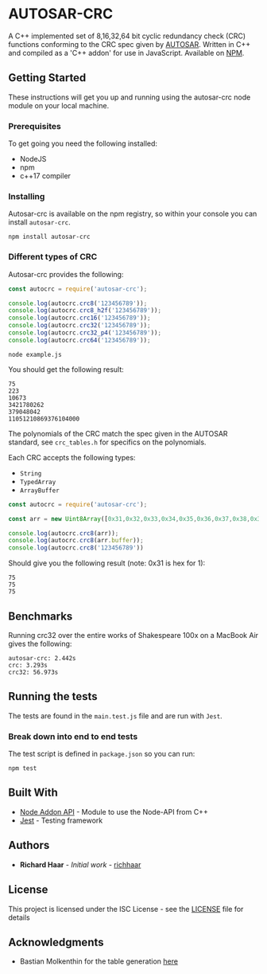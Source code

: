 # AUTOSAR-CRC

A C++ implemented set of 8,16,32,64 bit cyclic redundancy check (CRC) functions conforming to the CRC spec given by [AUTOSAR](https://www.autosar.org/). Written in C++ and compiled as a 'C++ addon' for use in JavaScript. Available on [NPM](https://www.npmjs.com/package/autosar-crc).

## Getting Started

These instructions will get you up and running using the autosar-crc node module on your local machine.

### Prerequisites

To get going you need the following installed:

* NodeJS
* npm
* c++17 compiler

### Installing

Autosar-crc is available on the npm registry, so within your console you can install `autosar-crc`.

```
npm install autosar-crc
```

### Different types of CRC

Autosar-crc provides the following:

```js example.js
const autocrc = require('autosar-crc');

console.log(autocrc.crc8('123456789'));
console.log(autocrc.crc8_h2f('123456789'));
console.log(autocrc.crc16('123456789'));
console.log(autocrc.crc32('123456789'));
console.log(autocrc.crc32_p4('123456789'));
console.log(autocrc.crc64('123456789'));

```
```
node example.js 
```

You should get the following result:

```
75
223
10673
3421780262
379048042
11051210869376104000
```

The polynomials of the CRC match the spec given in the AUTOSAR standard, see `crc_tables.h` for specifics on the polynomials.

Each CRC accepts the following types:

* `String`
* `TypedArray`
* `ArrayBuffer`

```js
const autocrc = require('autosar-crc');

const arr = new Uint8Array([0x31,0x32,0x33,0x34,0x35,0x36,0x37,0x38,0x39]);

console.log(autocrc.crc8(arr));
console.log(autocrc.crc8(arr.buffer));
console.log(autocrc.crc8('123456789'))

```

Should give you the following result (note: 0x31 is hex for 1):

```
75
75
75
```

## Benchmarks

Running crc32 over the entire works of Shakespeare 100x on a MacBook Air gives the following:

```
autosar-crc: 2.442s
crc: 3.293s
crc32: 56.973s
```

## Running the tests

The tests are found in the `main.test.js` file and are run with `Jest`.

### Break down into end to end tests

The test script is defined in `package.json` so you can run:

```
npm test
```

## Built With

* [Node Addon API](https://github.com/nodejs/node-addon-api) - Module to use the Node-API from C++
* [Jest](https://jestjs.io/) - Testing framework

## Authors

* **Richard Haar** - *Initial work* - [richhaar](https://github.com/richhaar)

<!--See also the list of [contributors](https://github.com/your/project/contributors) who participated in this project.-->

## License

This project is licensed under the ISC License - see the [LICENSE](https://github.com/richhaar/autosar-crc/blob/main/LICENSE) file for details

## Acknowledgments

* Bastian Molkenthin for the table generation [here](http://www.sunshine2k.de/coding/javascript/crc/crc_js.html)
